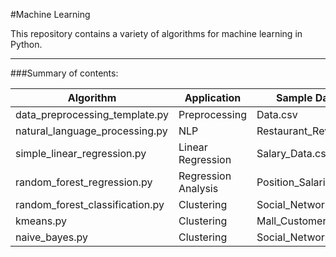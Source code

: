 #Machine Learning

This repository contains a variety of algorithms for machine learning in Python.

---
###Summary of contents:

Algorithm | Application | Sample Dataset
--------- | ----------- | --------------
data_preprocessing_template.py | Preprocessing | Data.csv
natural_language_processing.py | NLP | Restaurant_Reviews.tsv
simple_linear_regression.py | Linear Regression | Salary_Data.csv
random_forest_regression.py | Regression Analysis | Position_Salaries.csv
random_forest_classification.py | Clustering | Social_Network_Ads.csv
kmeans.py | Clustering | Mall_Customers.csv
naive_bayes.py | Clustering | Social_Network_Ads.csv
